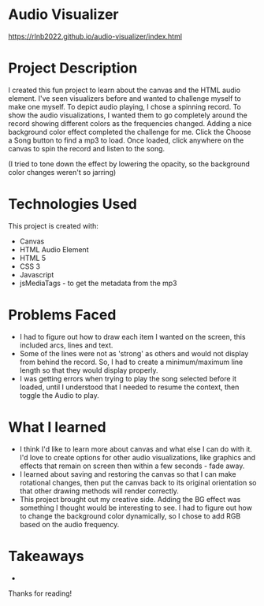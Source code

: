 # Audio Visualizer
https://rlnb2022.github.io/audio-visualizer/index.html

# Project Description

I created this fun project to learn about the canvas and the HTML audio element. I've seen visualizers before and wanted to challenge myself to make one myself. To depict audio playing, I chose a spinning record. To show the audio visualizations, I wanted them to go completely around the record showing different colors as the frequencies changed. Adding a nice background color effect completed the challenge for me. Click the Choose a Song button to find a mp3 to load. Once loaded, click anywhere on the canvas to spin the record and listen to the song.

(I tried to tone down the effect by lowering the opacity, so the background color changes weren't so jarring)

# Technologies Used

This project is created with:

* Canvas
* HTML Audio Element
* HTML 5
* CSS 3
* Javascript
* jsMediaTags - to get the metadata from the mp3

# Problems Faced

* I had to figure out how to draw each item I wanted on the screen, this included arcs, lines and text.
* Some of the lines were not as 'strong' as others and would not display from behind the record. So, I had to create a minimum/maximum line length so that they would display properly.
* I was getting errors when trying to play the song selected before it loaded, until I understood that I needed to resume the context, then toggle the Audio to play.

# What I learned

* I think I'd like to learn more about canvas and what else I can do with it. I'd love to create options for other audio visualizations, like graphics and effects that remain on screen then within a few seconds - fade away.
* I learned about saving and restoring the canvas so that I can make rotational changes, then put the canvas back to its original orientation so that other drawing methods will render correctly.
* This project brought out my creative side. Adding the BG effect was something I thought would be interesting to see. I had to figure out how to change the background color dynamically, so I chose to add RGB based on the audio frequency.

# Takeaways

* 

Thanks for reading!
